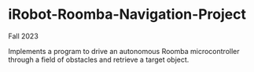 # iRobot-Roomba-Navigation-Project
Fall 2023

Implements a program to drive an autonomous Roomba microcontroller through a field of obstacles and retrieve a target object.
